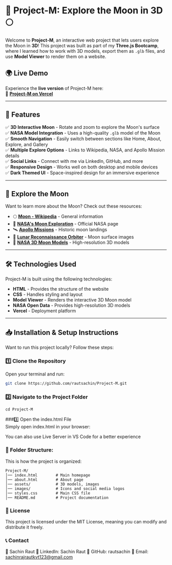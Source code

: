 # 🚀 Project-M: Explore the Moon in 3D 🌕  

Welcome to **Project-M**, an interactive web project that lets users explore the Moon in **3D**! This project was built as part of my **Three.js Bootcamp**, where I learned how to work with 3D models, export them as `.glb` files, and use **Model Viewer** to render them on a website.  

## 🌍 Live Demo  
Experience the **live version** of Project-M here:  
🔗 **[Project-M on Vercel](https://project-m-nine.vercel.app/)**  

---

## 📌 Features  
✅ **3D Interactive Moon** - Rotate and zoom to explore the Moon's surface  
✅ **NASA Model Integration** - Uses a high-quality `.glb` model of the Moon  
✅ **Smooth Navigation** - Easily switch between sections like Home, About, Explore, and Gallery  
✅ **Multiple Explore Options** - Links to Wikipedia, NASA, and Apollo Mission details  
✅ **Social Links** - Connect with me via LinkedIn, GitHub, and more  
✅ **Responsive Design** - Works well on both desktop and mobile devices  
✅ **Dark Themed UI** - Space-inspired design for an immersive experience  

---

## 🌌 Explore the Moon  
Want to learn more about the Moon? Check out these resources:  

- 🌕 **[Moon - Wikipedia](https://en.wikipedia.org/wiki/Moon)** - General information  
- 🚀 **[NASA's Moon Exploration](https://moon.nasa.gov/)** - Official NASA page  
- 🛰️ **[Apollo Missions](https://www.nasa.gov/specials/apollo50th/)** - Historic moon landings  
- 📸 **[Lunar Reconnaissance Orbiter](https://www.lroc.asu.edu/)** - Moon surface images  
- 🔭 **[NASA 3D Moon Models](https://nasa3d.arc.nasa.gov/)** - High-resolution 3D models  

---

## 🛠️ Technologies Used  
Project-M is built using the following technologies:  

- **HTML** - Provides the structure of the website  
- **CSS** - Handles styling and layout  
- **Model Viewer** - Renders the interactive 3D Moon model  
- **NASA Open Data** - Provides high-resolution 3D models  
- **Vercel** - Deployment platform  

---

## 📥 Installation & Setup Instructions  
Want to run this project locally? Follow these steps:  

### **1️⃣ Clone the Repository**  
Open your terminal and run:  
```sh
git clone https://github.com/rautsachin/Project-M.git
```
### 2️⃣ Navigate to the Project Folder
```
cd Project-M
```

###3️⃣ Open the index.html File 
<br>
Simply open index.html in your browser:

You can also use Live Server in VS Code for a better experience

### 📜 Folder Structure:
This is how the project is organized:
```
Project-M/
│── index.html        # Main homepage
│── about.html        # About page
│── assets/           # 3D models, images
│── images/           # Icons and social media logos
│── styles.css        # Main CSS file
│── README.md         # Project documentation

```
### 📜 License
This project is licensed under the MIT License, meaning you can modify and distribute it freely.

### 📞 Contact
👤 Sachin Raut
📌 LinkedIn: Sachin Raut
📌 GitHub: rautsachin
📌 Email: sachinrajrautkvt123@gmail.com